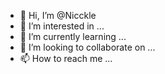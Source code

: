 - 👋 Hi, I’m @Nicckle
- 👀 I’m interested in ...
- 🌱 I’m currently learning ...
- 💞️ I’m looking to collaborate on ...
- 📫 How to reach me ...

<!---
Nicckle/Nicckle is a ✨ special ✨ repository because its `README.md` (this file) appears on your GitHub profile.
You can click the Preview link to take a look at your changes.
--->

